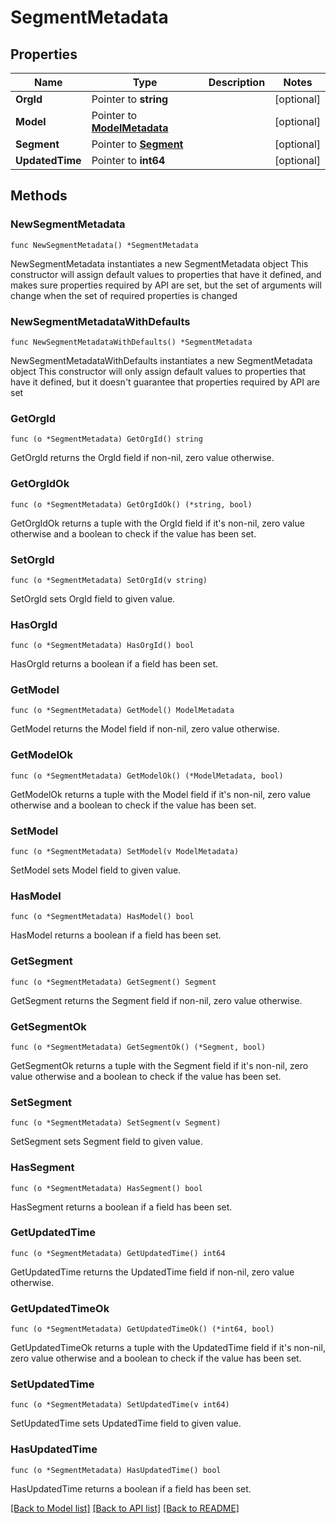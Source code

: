 # SegmentMetadata

## Properties

Name | Type | Description | Notes
------------ | ------------- | ------------- | -------------
**OrgId** | Pointer to **string** |  | [optional] 
**Model** | Pointer to [**ModelMetadata**](ModelMetadata.md) |  | [optional] 
**Segment** | Pointer to [**Segment**](Segment.md) |  | [optional] 
**UpdatedTime** | Pointer to **int64** |  | [optional] 

## Methods

### NewSegmentMetadata

`func NewSegmentMetadata() *SegmentMetadata`

NewSegmentMetadata instantiates a new SegmentMetadata object
This constructor will assign default values to properties that have it defined,
and makes sure properties required by API are set, but the set of arguments
will change when the set of required properties is changed

### NewSegmentMetadataWithDefaults

`func NewSegmentMetadataWithDefaults() *SegmentMetadata`

NewSegmentMetadataWithDefaults instantiates a new SegmentMetadata object
This constructor will only assign default values to properties that have it defined,
but it doesn't guarantee that properties required by API are set

### GetOrgId

`func (o *SegmentMetadata) GetOrgId() string`

GetOrgId returns the OrgId field if non-nil, zero value otherwise.

### GetOrgIdOk

`func (o *SegmentMetadata) GetOrgIdOk() (*string, bool)`

GetOrgIdOk returns a tuple with the OrgId field if it's non-nil, zero value otherwise
and a boolean to check if the value has been set.

### SetOrgId

`func (o *SegmentMetadata) SetOrgId(v string)`

SetOrgId sets OrgId field to given value.

### HasOrgId

`func (o *SegmentMetadata) HasOrgId() bool`

HasOrgId returns a boolean if a field has been set.

### GetModel

`func (o *SegmentMetadata) GetModel() ModelMetadata`

GetModel returns the Model field if non-nil, zero value otherwise.

### GetModelOk

`func (o *SegmentMetadata) GetModelOk() (*ModelMetadata, bool)`

GetModelOk returns a tuple with the Model field if it's non-nil, zero value otherwise
and a boolean to check if the value has been set.

### SetModel

`func (o *SegmentMetadata) SetModel(v ModelMetadata)`

SetModel sets Model field to given value.

### HasModel

`func (o *SegmentMetadata) HasModel() bool`

HasModel returns a boolean if a field has been set.

### GetSegment

`func (o *SegmentMetadata) GetSegment() Segment`

GetSegment returns the Segment field if non-nil, zero value otherwise.

### GetSegmentOk

`func (o *SegmentMetadata) GetSegmentOk() (*Segment, bool)`

GetSegmentOk returns a tuple with the Segment field if it's non-nil, zero value otherwise
and a boolean to check if the value has been set.

### SetSegment

`func (o *SegmentMetadata) SetSegment(v Segment)`

SetSegment sets Segment field to given value.

### HasSegment

`func (o *SegmentMetadata) HasSegment() bool`

HasSegment returns a boolean if a field has been set.

### GetUpdatedTime

`func (o *SegmentMetadata) GetUpdatedTime() int64`

GetUpdatedTime returns the UpdatedTime field if non-nil, zero value otherwise.

### GetUpdatedTimeOk

`func (o *SegmentMetadata) GetUpdatedTimeOk() (*int64, bool)`

GetUpdatedTimeOk returns a tuple with the UpdatedTime field if it's non-nil, zero value otherwise
and a boolean to check if the value has been set.

### SetUpdatedTime

`func (o *SegmentMetadata) SetUpdatedTime(v int64)`

SetUpdatedTime sets UpdatedTime field to given value.

### HasUpdatedTime

`func (o *SegmentMetadata) HasUpdatedTime() bool`

HasUpdatedTime returns a boolean if a field has been set.


[[Back to Model list]](../README.md#documentation-for-models) [[Back to API list]](../README.md#documentation-for-api-endpoints) [[Back to README]](../README.md)


